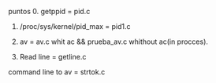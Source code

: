 puntos
0. getppid =  pid.c

1. /proc/sys/kernel/pid_max = pid1.c

0. av = av.c whit ac && prueba_av.c whithout ac(in procces).

1. Read line = getline.c

command line to av = strtok.c
